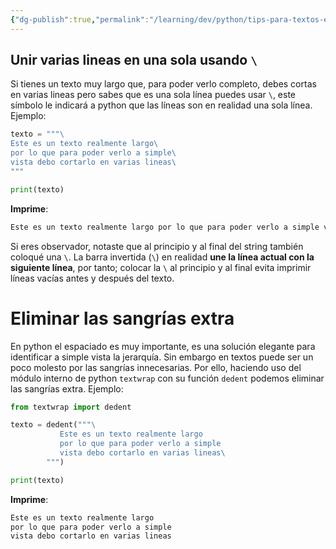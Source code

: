 ```yaml
---
{"dg-publish":true,"permalink":"/learning/dev/python/tips-para-textos-en-python/","created":"2024-09-20T20:01","updated":"2025-01-06T23:01"}
---
```


## Unir varias lineas en una sola usando  `\`
Si tienes un texto muy largo que, para poder verlo completo, debes cortas en varias lineas pero sabes que es una sola línea puedes usar `\`, este símbolo le indicará a python que las líneas son en realidad una sola línea. Ejemplo:

```py
texto = """\
Este es un texto realmente largo\
por lo que para poder verlo a simple\
vista debo cortarlo en varias lineas\
"""

print(texto)
```

**Imprime**:
```bash
Este es un texto realmente largo por lo que para poder verlo a simple vista debo cortarlo en varias lineas
```

Si eres observador, notaste que al principio y al final del string también coloqué una `\`. La barra invertida (`\`) en realidad **une la línea actual con la siguiente línea**, por tanto; colocar la `\` al principio y al final evita imprimir líneas vacías antes y después del texto.

# Eliminar las sangrías extra
En python el espaciado es muy importante, es una solución elegante para identificar a simple vista la jerarquía. Sin embargo en textos puede ser un poco molesto por las sangrías innecesarias. Por ello, haciendo uso del módulo interno de python `textwrap` con su función `dedent` podemos eliminar las sangrías extra. Ejemplo:

```py
from textwrap import dedent

texto = dedent("""\
           Este es un texto realmente largo
           por lo que para poder verlo a simple
           vista debo cortarlo en varias lineas\
        """)

print(texto)
```

**Imprime**:
```bash
Este es un texto realmente largo
por lo que para poder verlo a simple
vista debo cortarlo en varias lineas
```

